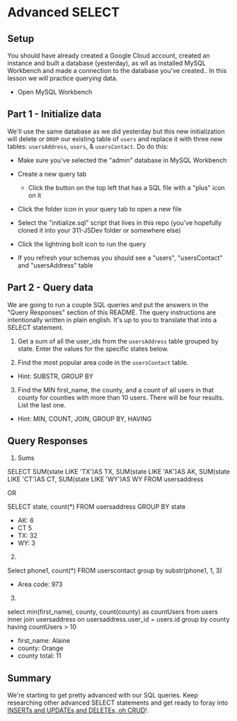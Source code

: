 # Advanced SELECT

## Setup

You should have already created a Google Cloud account, created an instance and built a database (yesterday), as wll as installed MySQL Workbench and made a connection to the database you've created.. In this lesson we will practice querying data.

* Open MySQL Workbench

## Part 1 - Initialize data

We'll use the same database as we did yesterday but this new initialization will delete or `DROP` our existing table of `users` and replace it with three new tables: `usersAddress`, `users`, & `usersContact`. Do do this:

* Make sure you've selected the "admin" database in MySQL Workbench

* Create a new query tab
  * Click the button on the top left that has a SQL file with a "plus" icon on it

* Click the folder icon in your query tab to open a new file

* Select the "initialize.sql" script that lives in this repo (you've hopefully cloned it into your 311-JSDev folder or somewhere else)

* Click the lightning bolt icon to run the query

* If you refresh your schemas you should see a "users", "usersContact" and "usersAddress" table

## Part 2 - Query data

We are going to run a couple SQL queries and put the answers in the "Query Responses" section of this README. The query instructions are intentionally written in plain english. It's up to you to translate that into a SELECT statement.

1. Get a sum of all the user_ids from the `usersAddress` table grouped by state. Enter the values for the specific states below.

2. Find the most popular area code in the `usersContact` table. 
  * Hint: SUBSTR, GROUP BY

3. Find the MIN first_name, the county, and a count of all users in that county for counties with more than 10 users. There will be four results. List the last one. 
  * Hint: MIN, COUNT, JOIN, GROUP BY, HAVING


## Query Responses

1. Sums


  SELECT
    SUM(state LIKE 'TX')AS TX,
      SUM(state LIKE 'AK')AS AK,
      SUM(state LIKE 'CT')AS CT,
      SUM(state LIKE 'WY')AS WY
  FROM
  usersaddress

  OR

  SELECT
  state,
  count(*)
  FROM
  usersaddress
  GROUP BY state


  * AK:
   6
  * CT
   5
  * TX:
   32
  * WY:
   3

2.

  Select
  phone1,
  count(*)
  FROM
  userscontact
  group by substr(phone1, 1, 3)

  * Area code:
  973
  
3.

select
min(first_name),
county,
count(county) as countUsers
from
users
inner join usersaddress on usersaddress.user_id = users.id
group by county having countUsers > 10

  * first_name: Alaine
  * county: Orange
  * county total: 11


## Summary

We're starting to get pretty advanced with our SQL queries. Keep researching other advanced SELECT statements and get ready to foray into [INSERTs and UPDATEs and DELETEs, oh CRUD](https://www.youtube.com/watch?v=-HrfbV16-FQ)!.
